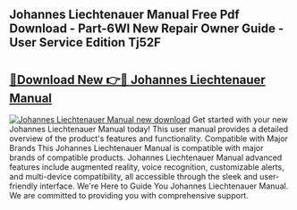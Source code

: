 ## Johannes Liechtenauer Manual Free Pdf Download - Part-6Wl New Repair Owner Guide - User Service Edition Tj52F

# <h2><a href="http://bc14273.oget.top/?id=Johannes+Liechtenauer+Manual">🔗Download New 👉🔴 Johannes Liechtenauer Manual</a></h2>

[![Johannes Liechtenauer Manual new download](https://i.imgur.com/5g1atiW.png)](http://bc14273.oget.top/?id=Johannes+Liechtenauer+Manual)
Get started with your new Johannes Liechtenauer Manual today! This user manual provides a detailed overview of the product's features and functionality. Compatible with Major Brands This Johannes Liechtenauer Manual is compatible with major brands of compatible products. Johannes Liechtenauer Manual advanced features include augmented reality, voice recognition, customizable alerts, and multi-device compatibility, all accessible through the sleek and user-friendly interface. We're Here to Guide You Johannes Liechtenauer Manual. We are committed to providing you with comprehensive support.
